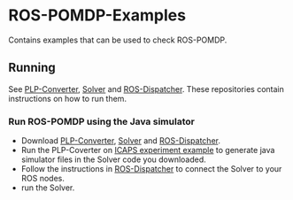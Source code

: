 # ROS-POMDP-Examples

Contains examples that can be used to check ROS-POMDP.

## Running
See [PLP-Converter](https://github.com/orhaimwerthaim/PLP-Converter), [Solver](https://github.com/orhaimwerthaim/Solver) and [ROS-Dispatcher](https://github.com/orhaimwerthaim/ROS-Dispatcher).
These repositories contain instructions on how to run them.

### Run ROS-POMDP using the Java simulator
* Download [PLP-Converter](https://github.com/orhaimwerthaim/PLP-Converter), [Solver](https://github.com/orhaimwerthaim/Solver) and [ROS-Dispatcher](https://github.com/orhaimwerthaim/ROS-Dispatcher).
* Run the PLP-Coverter on [ICAPS experiment example](https://github.com/bguplp/ROS-POMDP-Examples/tree/master/examples/PLPs%20with%20Environment%20file/ICAPS%20experiment) to generate java simulator files in the Solver code you downloaded.
* Follow the instructions in [ROS-Dispatcher](https://github.com/orhaimwerthaim/ROS-Dispatcher) to connect the Solver to your ROS nodes.
* run the Solver.
